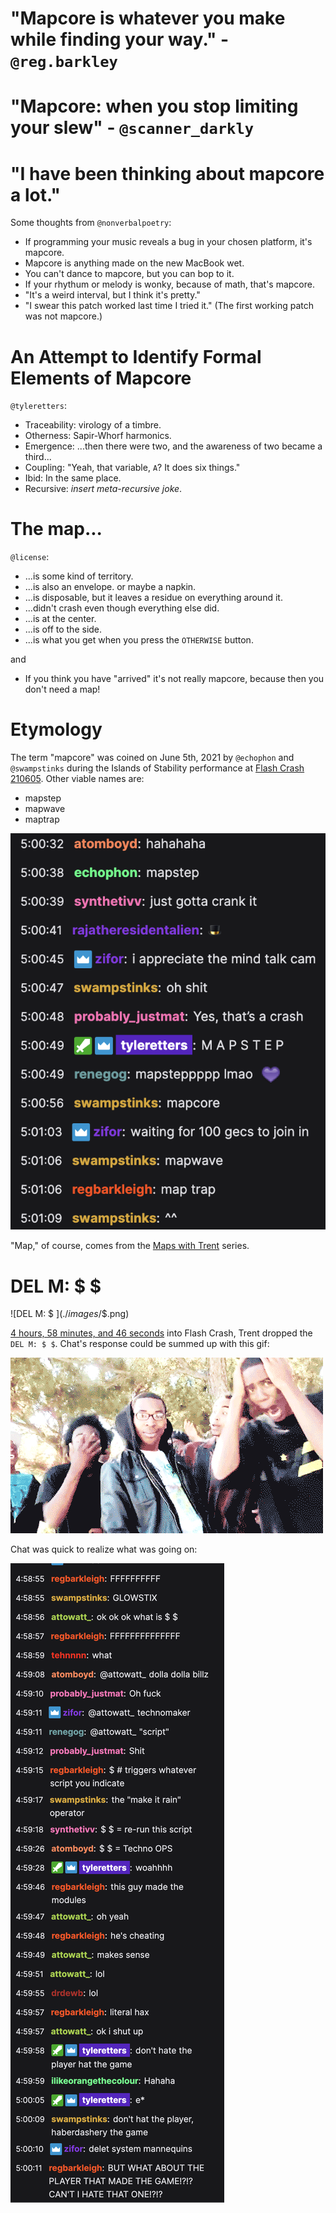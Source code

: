 # "Mapcore is whatever you make while finding your way." - `@reg.barkley`

# "Mapcore: when you stop limiting your slew" - `@scanner_darkly`

# "I have been thinking about mapcore a lot."

Some thoughts from `@nonverbalpoetry`:

 - If programming your music reveals a bug in your chosen platform, it's mapcore.
 - Mapcore is anything made on the new MacBook wet.
 - You can't dance to mapcore, but you can bop to it.
 - If your rhythum or melody is wonky, because of math, that's mapcore.
 - "It's a weird interval, but I think it's pretty."
 - "I swear this patch worked last time I tried it." (The first working patch was not mapcore.)

# An Attempt to Identify Formal Elements of Mapcore

`@tyleretters`:

 - Traceability: virology of a timbre.
 - Otherness: Sapir-Whorf harmonics.
 - Emergence: ...then there were two, and the awareness of two became a third...
 - Coupling: "Yeah, that variable, `A`? It does six things."
 - Ibid: In the same place.
 - Recursive: *insert meta-recursive joke*.

# The map...

`@license`:

 - ...is some kind of territory.
 - ...is also an envelope. or maybe a napkin.
 - ...is disposable, but it leaves a residue on everything around it.
 - ...didn't crash even though everything else did.
 - ...is at the center.
 - ...is off to the side.
 - ...is what you get when you press the `OTHERWISE` button.

and

 - If you think you have "arrived" it's not really mapcore, because then you don't need a map!

# Etymology

The term "mapcore" was coined on June 5th, 2021 by `@echophon` and `@swampstinks` during the Islands of Stability performance at [Flash Crash 210605](https://flashcrash.net). Other viable names are:

 - mapstep
 - mapwave
 - maptrap

![Etymology](./images/etymology.png)

"Map," of course, comes from the [Maps with Trent](https://llllllll.co/t/31528) series.

# DEL M: $ $

![DEL M: $ $](./images/$$.png)

[4 hours, 58 minutes, and 46 seconds](https://www.twitch.tv/videos/1046928056) into Flash Crash, Trent dropped the `DEL M: $ $`. Chat's response could be summed up with this gif:

![ffffffff](./images/ffffffff.gif)

Chat was quick to realize what was going on:

![Chat Response](./images/chat-response.png)
